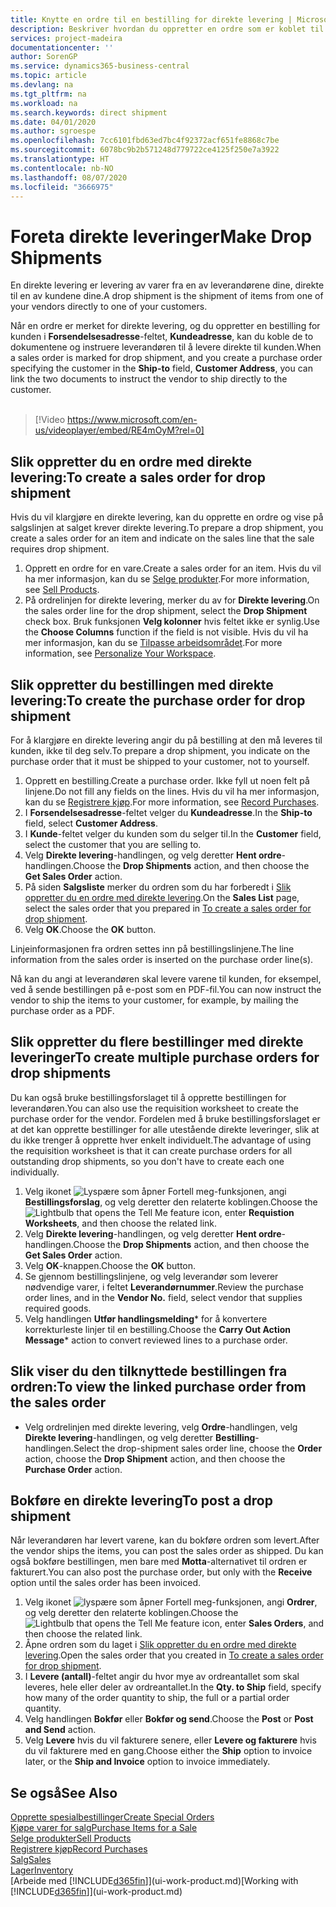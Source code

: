 ```yaml
---
title: Knytte en ordre til en bestilling for direkte levering | Microsoft-dokumentasjon
description: Beskriver hvordan du oppretter en ordre som er koblet til en bestilling, for å sikre levering direkte fra leverandøren til kunden.
services: project-madeira
documentationcenter: ''
author: SorenGP
ms.service: dynamics365-business-central
ms.topic: article
ms.devlang: na
ms.tgt_pltfrm: na
ms.workload: na
ms.search.keywords: direct shipment
ms.date: 04/01/2020
ms.author: sgroespe
ms.openlocfilehash: 7cc6101fbd63ed7bc4f92372acf651fe8868c7be
ms.sourcegitcommit: 6078bc9b2b571248d779722ce4125f250e7a3922
ms.translationtype: HT
ms.contentlocale: nb-NO
ms.lasthandoff: 08/07/2020
ms.locfileid: "3666975"
---
```

# <a name="make-drop-shipments"></a><span data-ttu-id="e42b0-103">Foreta direkte leveringer</span><span class="sxs-lookup"><span data-stu-id="e42b0-103">Make Drop Shipments</span></span>
<span data-ttu-id="e42b0-104">En direkte levering er levering av varer fra en av leverandørene dine, direkte til en av kundene dine.</span><span class="sxs-lookup"><span data-stu-id="e42b0-104">A drop shipment is the shipment of items from one of your vendors directly to one of your customers.</span></span>

<span data-ttu-id="e42b0-105">Når en ordre er merket for direkte levering, og du oppretter en bestilling for kunden i **Forsendelsesadresse**-feltet, **Kundeadresse**, kan du koble de to dokumentene og instruere leverandøren til å levere direkte til kunden.</span><span class="sxs-lookup"><span data-stu-id="e42b0-105">When a sales order is marked for drop shipment, and you create a purchase order specifying the customer in the **Ship-to** field, **Customer Address**, you can link the two documents to instruct the vendor to ship directly to the customer.</span></span>
<br><br>  
  
> [!Video https://www.microsoft.com/en-us/videoplayer/embed/RE4mOyM?rel=0]

## <a name="to-create-a-sales-order-for-drop-shipment"></a><span data-ttu-id="e42b0-106">Slik oppretter du en ordre med direkte levering:</span><span class="sxs-lookup"><span data-stu-id="e42b0-106">To create a sales order for drop shipment</span></span>
<span data-ttu-id="e42b0-107">Hvis du vil klargjøre en direkte levering, kan du opprette en ordre og vise på salgslinjen at salget krever direkte levering.</span><span class="sxs-lookup"><span data-stu-id="e42b0-107">To prepare a drop shipment, you create a sales order for an item and indicate on the sales line that the sale requires drop shipment.</span></span>

1. <span data-ttu-id="e42b0-108">Opprett en ordre for en vare.</span><span class="sxs-lookup"><span data-stu-id="e42b0-108">Create a sales order for an item.</span></span> <span data-ttu-id="e42b0-109">Hvis du vil ha mer informasjon, kan du se [Selge produkter](sales-how-sell-products.md).</span><span class="sxs-lookup"><span data-stu-id="e42b0-109">For more information, see [Sell Products](sales-how-sell-products.md).</span></span>
2. <span data-ttu-id="e42b0-110">På ordrelinjen for direkte levering, merker du av for **Direkte levering**.</span><span class="sxs-lookup"><span data-stu-id="e42b0-110">On the sales order line for the drop shipment, select the **Drop Shipment** check box.</span></span> <span data-ttu-id="e42b0-111">Bruk funksjonen **Velg kolonner** hvis feltet ikke er synlig.</span><span class="sxs-lookup"><span data-stu-id="e42b0-111">Use the **Choose Columns** function if the field is not visible.</span></span> <span data-ttu-id="e42b0-112">Hvis du vil ha mer informasjon, kan du se [Tilpasse arbeidsområdet](ui-personalization-user.md).</span><span class="sxs-lookup"><span data-stu-id="e42b0-112">For more information, see [Personalize Your Workspace](ui-personalization-user.md).</span></span>

## <a name="to-create-the-purchase-order-for-drop-shipment"></a><span data-ttu-id="e42b0-113">Slik oppretter du bestillingen med direkte levering:</span><span class="sxs-lookup"><span data-stu-id="e42b0-113">To create the purchase order for drop shipment</span></span>
<span data-ttu-id="e42b0-114">For å klargjøre en direkte levering angir du på bestilling at den må leveres til kunden, ikke til deg selv.</span><span class="sxs-lookup"><span data-stu-id="e42b0-114">To prepare a drop shipment, you indicate on the purchase order that it must be shipped to your customer, not to yourself.</span></span>

1. <span data-ttu-id="e42b0-115">Opprett en bestilling.</span><span class="sxs-lookup"><span data-stu-id="e42b0-115">Create a purchase order.</span></span> <span data-ttu-id="e42b0-116">Ikke fyll ut noen felt på linjene.</span><span class="sxs-lookup"><span data-stu-id="e42b0-116">Do not fill any fields on the lines.</span></span> <span data-ttu-id="e42b0-117">Hvis du vil ha mer informasjon, kan du se [Registrere kjøp](purchasing-how-record-purchases.md).</span><span class="sxs-lookup"><span data-stu-id="e42b0-117">For more information, see [Record Purchases](purchasing-how-record-purchases.md).</span></span>
2. <span data-ttu-id="e42b0-118">I **Forsendelsesadresse**-feltet velger du **Kundeadresse**.</span><span class="sxs-lookup"><span data-stu-id="e42b0-118">In the **Ship-to** field, select **Customer Address**.</span></span>
3. <span data-ttu-id="e42b0-119">I **Kunde**-feltet velger du kunden som du selger til.</span><span class="sxs-lookup"><span data-stu-id="e42b0-119">In the **Customer** field, select the customer that you are selling to.</span></span>
3. <span data-ttu-id="e42b0-120">Velg **Direkte levering**-handlingen, og velg deretter **Hent ordre**-handlingen.</span><span class="sxs-lookup"><span data-stu-id="e42b0-120">Choose the **Drop Shipments** action, and then choose the **Get Sales Order** action.</span></span>
4. <span data-ttu-id="e42b0-121">På siden **Salgsliste** merker du ordren som du har forberedt i [Slik oppretter du en ordre med direkte levering](sales-how-drop-shipment.md#to-create-a-sales-order-for-drop-shipment).</span><span class="sxs-lookup"><span data-stu-id="e42b0-121">On the **Sales List** page, select the sales order that you prepared in [To create a sales order for drop shipment](sales-how-drop-shipment.md#to-create-a-sales-order-for-drop-shipment).</span></span>
5. <span data-ttu-id="e42b0-122">Velg **OK**.</span><span class="sxs-lookup"><span data-stu-id="e42b0-122">Choose the **OK** button.</span></span>

<span data-ttu-id="e42b0-123">Linjeinformasjonen fra ordren settes inn på bestillingslinjene.</span><span class="sxs-lookup"><span data-stu-id="e42b0-123">The line information from the sales order is inserted on the purchase order line(s).</span></span>

<span data-ttu-id="e42b0-124">Nå kan du angi at leverandøren skal levere varene til kunden, for eksempel, ved å sende bestillingen på e-post som en PDF-fil.</span><span class="sxs-lookup"><span data-stu-id="e42b0-124">You can now instruct the vendor to ship the items to your customer, for example, by mailing the purchase order as a PDF.</span></span>     

## <a name="to-create-multiple-purchase-orders-for-drop-shipments"></a><span data-ttu-id="e42b0-125">Slik oppretter du flere bestillinger med direkte leveringer</span><span class="sxs-lookup"><span data-stu-id="e42b0-125">To create multiple purchase orders for drop shipments</span></span>
<span data-ttu-id="e42b0-126">Du kan også bruke bestillingsforslaget til å opprette bestillingen for leverandøren.</span><span class="sxs-lookup"><span data-stu-id="e42b0-126">You can also use the requisition worksheet to create the purchase order for the vendor.</span></span> <span data-ttu-id="e42b0-127">Fordelen med å bruke bestillingsforslaget er at det kan opprette bestillinger for alle utestående direkte leveringer, slik at du ikke trenger å opprette hver enkelt individuelt.</span><span class="sxs-lookup"><span data-stu-id="e42b0-127">The advantage of using the requisition worksheet is that it can create purchase orders for all outstanding drop shipments, so you don't have to create each one individually.</span></span>

1. <span data-ttu-id="e42b0-128">Velg ikonet ![Lyspære som åpner Fortell meg-funksjonen](media/ui-search/search_small.png "Fortell hva du vil gjøre"), angi **Bestillingsforslag**, og velg deretter den relaterte koblingen.</span><span class="sxs-lookup"><span data-stu-id="e42b0-128">Choose the ![Lightbulb that opens the Tell Me feature](media/ui-search/search_small.png "Tell me what you want to do") icon, enter **Requistion Worksheets**, and then choose the related link.</span></span>
2. <span data-ttu-id="e42b0-129">Velg **Direkte levering**-handlingen, og velg deretter **Hent ordre**-handlingen.</span><span class="sxs-lookup"><span data-stu-id="e42b0-129">Choose the **Drop Shipments** action, and then choose the **Get Sales Order** action.</span></span>
3. <span data-ttu-id="e42b0-130">Velg **OK**-knappen.</span><span class="sxs-lookup"><span data-stu-id="e42b0-130">Choose the **OK** button.</span></span>
4. <span data-ttu-id="e42b0-131">Se gjennom bestillingslinjene, og velg leverandør som leverer nødvendige varer, i feltet **Leverandørnummer**.</span><span class="sxs-lookup"><span data-stu-id="e42b0-131">Review the purchase order lines, and in the **Vendor No.** field, select vendor that supplies required goods.</span></span> 
5. <span data-ttu-id="e42b0-132">Velg handlingen **Utfør handlingsmelding**\* for å konvertere korrekturleste linjer til en bestilling.</span><span class="sxs-lookup"><span data-stu-id="e42b0-132">Choose the **Carry Out Action Message**\* action to convert reviewed lines to a purchase order.</span></span>

## <a name="to-view-the-linked-purchase-order-from-the-sales-order"></a><span data-ttu-id="e42b0-133">Slik viser du den tilknyttede bestillingen fra ordren:</span><span class="sxs-lookup"><span data-stu-id="e42b0-133">To view the linked purchase order from the sales order</span></span>
* <span data-ttu-id="e42b0-134">Velg ordrelinjen med direkte levering, velg **Ordre**-handlingen, velg **Direkte levering**-handlingen, og velg deretter **Bestilling**-handlingen.</span><span class="sxs-lookup"><span data-stu-id="e42b0-134">Select the drop-shipment sales order line, choose the **Order** action, choose the **Drop Shipment** action, and then choose the **Purchase Order** action.</span></span>

## <a name="to-post-a-drop-shipment"></a><span data-ttu-id="e42b0-135">Bokføre en direkte levering</span><span class="sxs-lookup"><span data-stu-id="e42b0-135">To post a drop shipment</span></span>
<span data-ttu-id="e42b0-136">Når leverandøren har levert varene, kan du bokføre ordren som levert.</span><span class="sxs-lookup"><span data-stu-id="e42b0-136">After the vendor ships the items, you can post the sales order as shipped.</span></span> <span data-ttu-id="e42b0-137">Du kan også bokføre bestillingen, men bare med **Motta**-alternativet til ordren er fakturert.</span><span class="sxs-lookup"><span data-stu-id="e42b0-137">You can also post the purchase order, but only with the **Receive** option until the sales order has been invoiced.</span></span>

1. <span data-ttu-id="e42b0-138">Velg ikonet ![lyspære som åpner Fortell meg-funksjonen](media/ui-search/search_small.png "Fortell hva du vil gjøre"), angi **Ordrer**, og velg deretter den relaterte koblingen.</span><span class="sxs-lookup"><span data-stu-id="e42b0-138">Choose the ![Lightbulb that opens the Tell Me feature](media/ui-search/search_small.png "Tell me what you want to do") icon, enter **Sales Orders**, and then choose the related link.</span></span>
2. <span data-ttu-id="e42b0-139">Åpne ordren som du laget i [Slik oppretter du en ordre med direkte levering](sales-how-drop-shipment.md#to-create-a-sales-order-for-drop-shipment).</span><span class="sxs-lookup"><span data-stu-id="e42b0-139">Open the sales order that you created in [To create a sales order for drop shipment]().</span></span>
3. <span data-ttu-id="e42b0-140">I **Levere (antall)**-feltet angir du hvor mye av ordreantallet som skal leveres, hele eller deler av ordreantallet.</span><span class="sxs-lookup"><span data-stu-id="e42b0-140">In the **Qty. to Ship** field, specify how many of the order quantity to ship, the full or a partial order quantity.</span></span>
4. <span data-ttu-id="e42b0-141">Velg handlingen **Bokfør** eller **Bokfør og send**.</span><span class="sxs-lookup"><span data-stu-id="e42b0-141">Choose the **Post** or **Post and Send** action.</span></span>
5. <span data-ttu-id="e42b0-142">Velg **Levere** hvis du vil fakturere senere, eller **Levere og fakturere** hvis du vil fakturere med en gang.</span><span class="sxs-lookup"><span data-stu-id="e42b0-142">Choose either the **Ship** option to invoice later, or the **Ship and Invoice** option to invoice immediately.</span></span>

## <a name="see-also"></a><span data-ttu-id="e42b0-143">Se også</span><span class="sxs-lookup"><span data-stu-id="e42b0-143">See Also</span></span>
[<span data-ttu-id="e42b0-144">Opprette spesialbestillinger</span><span class="sxs-lookup"><span data-stu-id="e42b0-144">Create Special Orders</span></span>](sales-how-to-create-special-orders.md)  
[<span data-ttu-id="e42b0-145">Kjøpe varer for salg</span><span class="sxs-lookup"><span data-stu-id="e42b0-145">Purchase Items for a Sale</span></span>](purchasing-how-purchase-products-sale.md)  
[<span data-ttu-id="e42b0-146">Selge produkter</span><span class="sxs-lookup"><span data-stu-id="e42b0-146">Sell Products</span></span>](sales-how-sell-products.md)  
[<span data-ttu-id="e42b0-147">Registrere kjøp</span><span class="sxs-lookup"><span data-stu-id="e42b0-147">Record Purchases</span></span>](purchasing-how-record-purchases.md)  
[<span data-ttu-id="e42b0-148">Salg</span><span class="sxs-lookup"><span data-stu-id="e42b0-148">Sales</span></span>](sales-manage-sales.md)  
[<span data-ttu-id="e42b0-149">Lager</span><span class="sxs-lookup"><span data-stu-id="e42b0-149">Inventory</span></span>](inventory-manage-inventory.md)  
<span data-ttu-id="e42b0-150">[Arbeide med [!INCLUDE[d365fin](includes/d365fin_md.md)]](ui-work-product.md)</span><span class="sxs-lookup"><span data-stu-id="e42b0-150">[Working with [!INCLUDE[d365fin](includes/d365fin_md.md)]](ui-work-product.md)</span></span>
